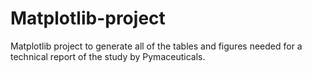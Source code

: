 # Matplotlib-project
Matplotlib project to generate all of the tables and figures needed for a technical report of the study by Pymaceuticals.
